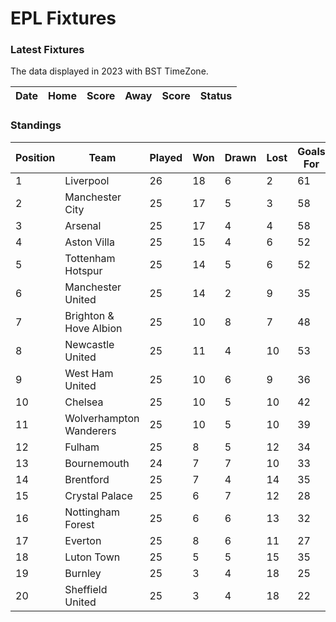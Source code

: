 # EPL Fixtures

### Latest Fixtures

The data displayed in 2023 with BST TimeZone.

<!-- START_TABLE -->
| Date | Home | Score | Away | Score | Status |
|-------------|--------|--------------|--------|--------------|--------|
<!-- END_TABLE -->

### Standings

<!-- START_STANDINGS -->
| Position | Team | Played | Won | Drawn | Lost | Goals For | Goals Against | Goal Difference | Points |
|----------|------|--------|-----|-------|------|-----------|---------------|-----------------|--------|
| 1 | Liverpool | 26 | 18 | 6 | 2 | 61 | 25 | 36 | 60 |
| 2 | Manchester City | 25 | 17 | 5 | 3 | 58 | 26 | 32 | 56 |
| 3 | Arsenal | 25 | 17 | 4 | 4 | 58 | 22 | 36 | 55 |
| 4 | Aston Villa | 25 | 15 | 4 | 6 | 52 | 33 | 19 | 49 |
| 5 | Tottenham Hotspur | 25 | 14 | 5 | 6 | 52 | 38 | 14 | 47 |
| 6 | Manchester United | 25 | 14 | 2 | 9 | 35 | 34 | 1 | 44 |
| 7 | Brighton & Hove Albion | 25 | 10 | 8 | 7 | 48 | 40 | 8 | 38 |
| 8 | Newcastle United | 25 | 11 | 4 | 10 | 53 | 41 | 12 | 37 |
| 9 | West Ham United | 25 | 10 | 6 | 9 | 36 | 44 | -8 | 36 |
| 10 | Chelsea | 25 | 10 | 5 | 10 | 42 | 41 | 1 | 35 |
| 11 | Wolverhampton Wanderers | 25 | 10 | 5 | 10 | 39 | 40 | -1 | 35 |
| 12 | Fulham | 25 | 8 | 5 | 12 | 34 | 41 | -7 | 29 |
| 13 | Bournemouth | 24 | 7 | 7 | 10 | 33 | 46 | -13 | 28 |
| 14 | Brentford | 25 | 7 | 4 | 14 | 35 | 44 | -9 | 25 |
| 15 | Crystal Palace | 25 | 6 | 7 | 12 | 28 | 44 | -16 | 25 |
| 16 | Nottingham Forest | 25 | 6 | 6 | 13 | 32 | 44 | -12 | 24 |
| 17 | Everton | 25 | 8 | 6 | 11 | 27 | 33 | -6 | 20 |
| 18 | Luton Town | 25 | 5 | 5 | 15 | 35 | 49 | -14 | 20 |
| 19 | Burnley | 25 | 3 | 4 | 18 | 25 | 55 | -30 | 13 |
| 20 | Sheffield United | 25 | 3 | 4 | 18 | 22 | 65 | -43 | 13 |
<!-- END_STANDINGS -->
